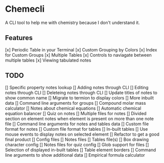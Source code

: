 # Chemecli
A CLI tool to help me with chemistry because I don't understand it.

## Features
[x] Periodic Table in your Terminal
[x] Custom Grouping by Colors
[x] Index for Custom Groups
[x] Multiple Tables
[x] Controls to naviagate between multiple tables
[x] Viewing tabulated notes

## TODO
[] Specific property notes lookup
[] Adding notes through CLI
[] Editing notes through CLI
[] Deleteing notes through CLI
[] Update titles of notes to show common name
[] Migrate to termion to display colors
[] More inbuilt data
[] Command line arguments for groups
[] Compound molar mass calculator
[] Notes about chemical equations 
  [] Automatic chemical equation balancer
[] Quiz on notes
[] Multiple files for notes
  [] Divided section on element notes when element is present on more than one note file
[] Command line arguments for notes and tables data
[] Custom file format for notes
[] Custom file format for tables
[] In-built tables
[] Use mouse events to display notes on selected element
[] Refactor to get a good final product
[] Config files
  [] Notes files
  [] Tables file(s)
  [] Box drawing character config
  [] Notes files for quiz config
  [] Glob support for files
  [] Selection of displayed in-built tables
  [] Table element borders
[] Command line arguments to show additional data
[] Empirical formula calculator

